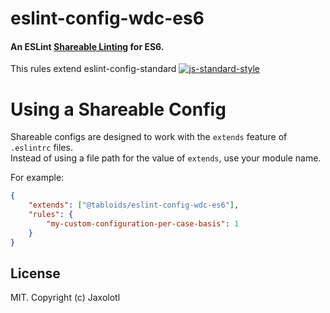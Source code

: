 # eslint-config-wdc-es6

#### An ESLint [Shareable Linting](http://eslint.org/docs/developer-guide/shareable-configs) for ES6.

This rules extend eslint-config-standard
[![js-standard-style](https://img.shields.io/badge/code%20style-standard-brightgreen.svg)](https://github.com/standard/eslint-config-standard)

# Using a Shareable Config
Shareable configs are designed to work with the `extends` feature of `.eslintrc` files.   
Instead of using a file path for the value of `extends`, use your module name.

For example:

```json
{
    "extends": ["@tabloids/eslint-config-wdc-es6"],
    "rules": {
        "my-custom-configuration-per-case-basis": 1
    }
}
```



## License

MIT. Copyright (c) Jaxolotl